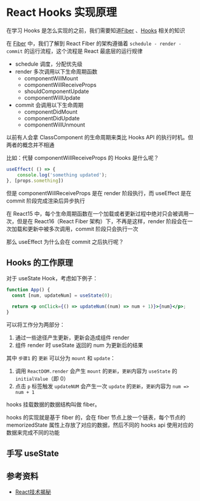 # React Hooks 实现原理

在学习 Hooks 是怎么实现的之前，我们需要知道[Fiber](./Fiber) 、[Hooks](./Hooks) 相关的知识

在 [Fiber](./Fiber) 中，我们了解到 React Fiber 的架构遵循着 `schedule - render - commit` 的运行流程，这个流程是 React 最底层的运行规律

- schedule 调度，分配优先级
- render 多次调用以下生命周期函数
  - componentWillMount
  - componentWillReceiveProps
  - shouldComponentUpdate
  - componentWillUpdate 
- commit 会调用以下生命周期
  - componentDidMount
  - componentDidUpdate
  - componentWillUnmount

以前有人会拿 ClassComponent 的生命周期来类比 Hooks API 的执行时机。但两者的概念并不相通

比如：代替 componentWillReceiveProps 的 Hooks 是什么呢？

```jsx
useEffect( () => {
	console.log('something updated');
}, [props.something])
```

但是 componentWillReceiveProps 是在 render 阶段执行，而 useEffect 是在 commit 阶段完成渲染后异步执行

在 React15 中，每个生命周期函数在一个加载或者更新过程中绝对只会被调用一次，但是在 React16（React Fiber 架构）下，不再是这样，render 阶段会在一次加载和更新中被多次调用，commit 阶段只会执行一次

那么 useEffect 为什么会在 commit 之后执行呢？

## Hooks 的工作原理

对于 useState Hook，考虑如下例子：

```jsx
function App() {
  const [num, updateNum] = useState(0);

  return <p onClick={() => updateNum((num) => num + 1)}>{num}</p>;
}
```

可以将工作分为两部分：

1. 通过一些途径产生更新，更新会造成组件 render
2. 组件 render 时 useState 返回的 num 为更新后的结果

其中 `步骤1` 的 `更新` 可以分为 `mount` 和 `update`：

1. 调用 `ReactDOM.render` 会产生 `mount` 的`更新`，`更新`内容为 `useState` 的 `initialValue`（即 0）
2. 点击 `p` 标签触发 `updateNUM` 会产生一次 `update` 的`更新`，`更新`内容为 `num => num + 1`

hooks 挂载数据的数据结构叫做 fiber。





hooks 的实现就是基于 fiber 的，会在 fiber 节点上放一个链表，每个节点的 memorizedState 属性上存放了对应的数据，然后不同的 hooks api 使用对应的数据来完成不同的功能





## 手写 useState















## 参考资料

- [React技术揭秘](https://react.iamkasong.com/)
